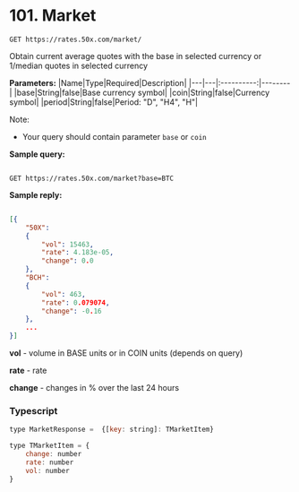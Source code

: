 # 101. Market

```text
GET https://rates.50x.com/market/
```

Obtain current average quotes with the base in selected currency or 1/median quotes in selected currency

**Parameters:**
|Name|Type|Required|Description|
|---|---|:----------:|--------|
|base|String|false|Base currency symbol|
|coin|String|false|Currency symbol|
|period|String|false|Period: "D", "H4", "H"|

Note:

* Your query should contain parameter `base` or `coin`

**Sample query:**

```text

GET https://rates.50x.com/market?base=BTC

```

**Sample reply:**

```json

[{
    "50X": 
    {
        "vol": 15463,
        "rate": 4.183e-05, 
        "change": 0.0
    }, 
    "BCH": 
    {
        "vol": 463,
        "rate": 0.079074, 
        "change": -0.16
    }, 
    ... 
}]
```

**vol** - volume in BASE units or in COIN units (depends on query)

**rate** - rate

**change** - changes in % over the last 24 hours

### **Typescript**

```js
type MarketResponse =  {[key: string]: TMarketItem}

type TMarketItem = {    
    change: number
    rate: number
    vol: number
}
```
